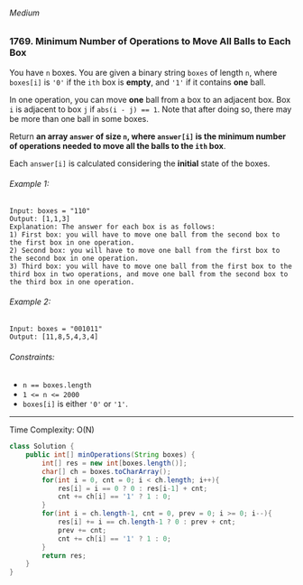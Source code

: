 ###### Medium

### 1769. Minimum Number of Operations to Move All Balls to Each Box

You have `n` boxes. You are given a binary string `boxes` of length `n`, where `boxes[i]` is `'0'` if the `ith` box is **empty**, and `'1'` if it contains **one** ball.  

In one operation, you can move **one** ball from a box to an adjacent box. Box `i` is adjacent to box `j` if `abs(i - j) == 1`. Note that after doing so, there may be more than one ball in some boxes.  

Return __an array `answer` of size `n`, where `answer[i]` is the **minimum** number of operations needed to move all the balls to the `ith` box__.  

Each `answer[i]` is calculated considering the **initial** state of the boxes.


###### Example 1:
```
Input: boxes = "110"
Output: [1,1,3]
Explanation: The answer for each box is as follows:
1) First box: you will have to move one ball from the second box to the first box in one operation.
2) Second box: you will have to move one ball from the first box to the second box in one operation.
3) Third box: you will have to move one ball from the first box to the third box in two operations, and move one ball from the second box to the third box in one operation.
```

###### Example 2:
```
Input: boxes = "001011"
Output: [11,8,5,4,3,4]
``` 

###### Constraints:
- `n == boxes.length`
- `1 <= n <= 2000`
- `boxes[i]` is either `'0'` or `'1'`.

***

Time Complexity: O(N)

```java
class Solution {
    public int[] minOperations(String boxes) {
        int[] res = new int[boxes.length()];
        char[] ch = boxes.toCharArray();
        for(int i = 0, cnt = 0; i < ch.length; i++){
            res[i] = i == 0 ? 0 : res[i-1] + cnt;
            cnt += ch[i] == '1' ? 1 : 0;
        }
        for(int i = ch.length-1, cnt = 0, prev = 0; i >= 0; i--){
            res[i] += i == ch.length-1 ? 0 : prev + cnt;
            prev += cnt;
            cnt += ch[i] == '1' ? 1 : 0;
        }
        return res;
    }
}
```
